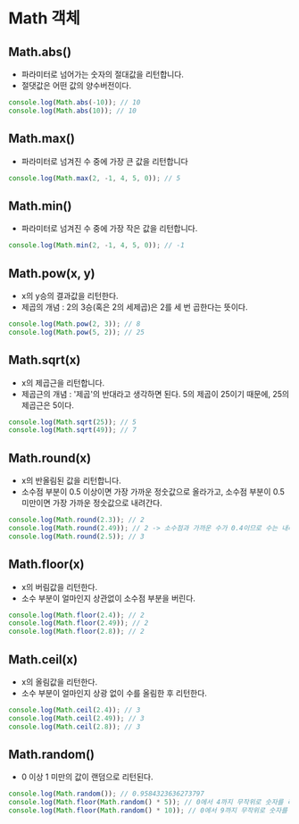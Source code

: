 # Math 객체

## Math.abs()

- 파라미터로 넘어가는 숫자의 절대값을 리턴합니다.
- 절댓값은 어떤 값의 양수버전이다.

```javascript
console.log(Math.abs(-10)); // 10
console.log(Math.abs(10)); // 10
```

## Math.max()

- 파라미터로 넘겨진 수 중에 가장 큰 값을 리턴합니다

```javascript
console.log(Math.max(2, -1, 4, 5, 0)); // 5
```

## Math.min()

- 파라미터로 넘겨진 수 중에 가장 작은 값을 리턴합니다.

```javascript
console.log(Math.min(2, -1, 4, 5, 0)); // -1
```

## Math.pow(x, y)

- x의 y승의 결과값을 리턴한다.
- 제곱의 개념 : 2의 3승(혹은 2의 세제곱)은 2를 세 번 곱한다는 뜻이다.

```javascript
console.log(Math.pow(2, 3)); // 8
console.log(Math.pow(5, 2)); // 25
```

## Math.sqrt(x)

- x의 제곱근을 리턴합니다.
- 제곱근의 개념 : '제곱'의 반대라고 생각하면 된다. 5의 제곱이 25이기 때문에, 25의 제곱근은 5이다.

```javascript
console.log(Math.sqrt(25)); // 5
console.log(Math.sqrt(49)); // 7
```

## Math.round(x)

- x의 반올림된 값을 리턴합니다.
- 소수점 부분이 0.5 이상이면 가장 가까운 정숫값으로 올라가고, 소수점 부분이 0.5 미만이면 가장 가까운 정숫값으로 내려간다.

```javascript
console.log(Math.round(2.3)); // 2
console.log(Math.round(2.49)); // 2 -> 소수점과 가까운 수가 0.4이므로 수는 내려간다
console.log(Math.round(2.5)); // 3
```

## Math.floor(x)

- x의 버림값을 리턴한다.
- 소수 부분이 얼마인지 상관없이 소수점 부분을 버린다.

```javascript
console.log(Math.floor(2.4)); // 2
console.log(Math.floor(2.49)); // 2
console.log(Math.floor(2.8)); // 2
```

## Math.ceil(x)

- x의 올림값을 리턴한다.
- 소수 부분이 얼마인지 상광 없이 수를 올림한 후 리턴한다.

```javascript
console.log(Math.ceil(2.4)); // 3
console.log(Math.ceil(2.49)); // 3
console.log(Math.ceil(2.8)); // 3
```

## Math.random()

- 0 이상 1 미만의 값이 랜덤으로 리턴된다.

```javascript
console.log(Math.random()); // 0.9584323636273797
console.log(Math.floor(Math.random() * 5)); // 0에서 4까지 무작위로 숫자를 리턴함
console.log(Math.floor(Math.random() * 10)); // 0에서 9까지 무작위로 숫자를 리턴함
```
